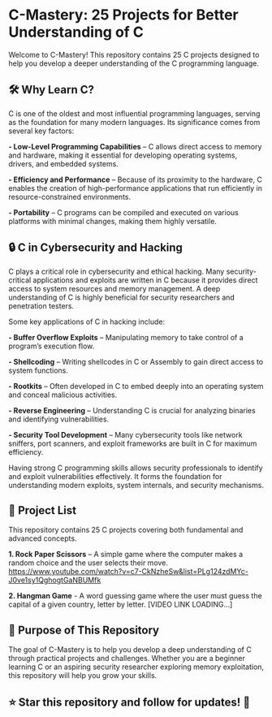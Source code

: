 # C-Mastery: 25 Projects for Better Understanding of C
Welcome to C-Mastery! This repository contains 25 C projects designed to help you develop a deeper understanding of the C programming language.

## 🛠 Why Learn C?
C is one of the oldest and most influential programming languages, serving as the foundation for many modern languages. Its significance comes from several key factors:

**- Low-Level Programming Capabilities** – C allows direct access to memory and hardware, making it essential for developing operating systems, drivers, and embedded systems.

**- Efficiency and Performance** – Because of its proximity to the hardware, C enables the creation of high-performance applications that run efficiently in resource-constrained environments.

**- Portability** – C programs can be compiled and executed on various platforms with minimal changes, making them highly versatile.

## 🔒 C in Cybersecurity and Hacking
C plays a critical role in cybersecurity and ethical hacking. Many security-critical applications and exploits are written in C because it provides direct access to system resources and memory management. A deep understanding of C is highly beneficial for security researchers and penetration testers.

Some key applications of C in hacking include:

**- Buffer Overflow Exploits** – Manipulating memory to take control of a program’s execution flow.

**- Shellcoding** – Writing shellcodes in C or Assembly to gain direct access to system functions.

**- Rootkits** – Often developed in C to embed deeply into an operating system and conceal malicious activities.

**- Reverse Engineering** – Understanding C is crucial for analyzing binaries and identifying vulnerabilities.

**- Security Tool Development** – Many cybersecurity tools like network sniffers, port scanners, and exploit frameworks are built in C for maximum efficiency.

Having strong C programming skills allows security professionals to identify and exploit vulnerabilities effectively. It forms the foundation for understanding modern exploits, system internals, and security mechanisms.

## 📂 Project List
This repository contains 25 C projects covering both fundamental and advanced concepts.

**1. Rock Paper Scissors** – A simple game where the computer makes a random choice and the user selects their move.
https://www.youtube.com/watch?v=c7-CkNzheSw&list=PLg124zdMYc-J0ve1sy1QghogtGaNBUMfk

**2. Hangman Game** - A word guessing game where the user must guess the capital of a given country, letter by letter.
[VIDEO LINK LOADING...]

## 🚀 Purpose of This Repository
The goal of C-Mastery is to help you develop a deep understanding of C through practical projects and challenges. Whether you are a beginner learning C or an aspiring security researcher exploring memory exploitation, this repository will help you grow your skills.

## ⭐ Star this repository and follow for updates! 🚀
